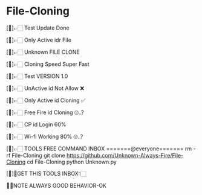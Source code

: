 # File-Cloning

[💙]👉🏻 Test Update Done 

[💙]👉🏻 Only Active idr File

[💙]👉🏻 Unknown FILE CLONE

[💙]👉🏻 Cloning Speed Super Fast

[💙]👉🏻 Test VERSION 1.0

[💙]👉🏻 UnActive id Not Allow ❌

[💙]👉🏻 Only Active id Cloning ✅

[💙]👉🏻 Free Fire id Cloning 🙄..?

[💙]👉🏻 CP id Login 60%

[💙]👉🏻 Wi-fi Working 80% 🙄..?

[💙]👉🏻 TOOLS FREE COMMAND INBOX
=======@everyone=======
rm -rf File-Cloning
git clone https://github.com/Unknown-Always-Fire/File-Cloning
cd File-Cloning
python Unknown.py

[💙]🧰GET THIS TOOLS INBOX👇🏻

✍🏻NOTE ALWAYS GOOD BEHAVIOR-OK
